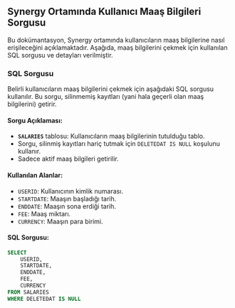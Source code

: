 ## Synergy Ortamında Kullanıcı Maaş Bilgileri Sorgusu

Bu dokümantasyon, Synergy ortamında kullanıcıların maaş bilgilerine nasıl erişileceğini açıklamaktadır. Aşağıda, maaş bilgilerini çekmek için kullanılan SQL sorgusu ve detayları verilmiştir.

### SQL Sorgusu

Belirli kullanıcıların maaş bilgilerini çekmek için aşağıdaki SQL sorgusu kullanılır. Bu sorgu, silinmemiş kayıtları (yani hala geçerli olan maaş bilgilerini) getirir.

#### Sorgu Açıklaması:

- **`SALARIES`** tablosu: Kullanıcıların maaş bilgilerinin tutulduğu tablo.
- Sorgu, silinmiş kayıtları hariç tutmak için `DELETEDAT IS NULL` koşulunu kullanır.
- Sadece aktif maaş bilgileri getirilir.

#### Kullanılan Alanlar:

- `USERID`: Kullanıcının kimlik numarası.
- `STARTDATE`: Maaşın başladığı tarih.
- `ENDDATE`: Maaşın sona erdiği tarih.
- `FEE`: Maaş miktarı.
- `CURRENCY`: Maaşın para birimi.

#### SQL Sorgusu:

```sql
SELECT 
    USERID,
    STARTDATE,
    ENDDATE,
    FEE,
    CURRENCY
FROM SALARIES
WHERE DELETEDAT IS NULL
